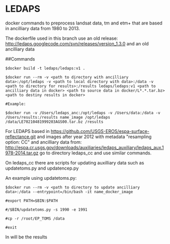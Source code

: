 # LEDAPS
docker commands to preprocess landsat data, tm and etm+ that are based in ancilliary data from 1980 to 2013.

The dockerfile used in this branch use an old release: http://ledaps.googlecode.com/svn/releases/version_1.3.0 and an old ancilliary data

##Commands
```
$docker build -t ledaps/ledaps:v1 .

$docker run --rm -v <path to directory with ancilliary data>:/opt/ledaps -v <path to local directory with data>:/data -v <path to directory for results>:/results ledaps/ledaps:v1 <path to ancilliary data in docker> <path to source data in docker/L*.*.tar.bz> <path to destiny results in docker>

#Example:

$docker run -v /Users/ledaps_anc:/opt/ledaps -v /Users/data:/data -v /Users/results:/results name_image /opt/ledaps /data/LE70210481999203AGS00.tar.bz /results
```

For LEDAPS based in https://github.com/USGS-EROS/espa-surface-reflectance.git and images after year 2012 with metadata "resampling option: CC" and ancilliary data from: 
http://espa.cr.usgs.gov/downloads/auxiliaries/ledaps_auxiliary/ledaps_aux.1978-2014.tar.gz go to directory ledaps_cc and use similar commands.

On ledaps_cc there are scripts for updating auxilliary data such as updatetoms.py and updatencep.py

An example using updatetoms.py:

```
$docker run --rm -v <path to directory to update ancilliary data>:/data --entrypoint=/bin/bash -it name_docker_image

#export PATH=$BIN:$PATH

#/$BIN/updatetoms.py -s 1990 -e 1991

#cp -r /root/EP_TOMS /data

#exit

```
In <path to directory to update ancilliary data> will be the results


